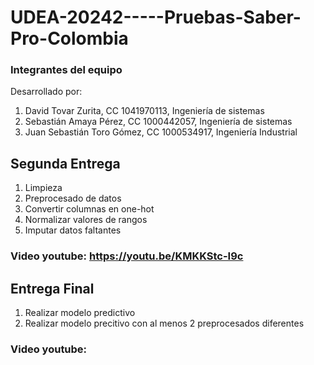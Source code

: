 # UDEA-20242-----Pruebas-Saber-Pro-Colombia
### Integrantes del equipo
Desarrollado por:
1. David Tovar Zurita, CC 1041970113, Ingeniería de sistemas
2. Sebastián Amaya Pérez, CC 1000442057, Ingeniería de sistemas
3. Juan Sebastián Toro Gómez, CC 1000534917, Ingeniería Industrial

## Segunda Entrega
1. Limpieza
2. Preprocesado de datos
3. Convertir columnas en one-hot
4. Normalizar valores de rangos
5. Imputar datos faltantes

### Video youtube: https://youtu.be/KMKKStc-I9c

## Entrega Final
1. Realizar modelo predictivo
2. Realizar modelo precitivo con al menos 2 preprocesados diferentes

### Video youtube:

